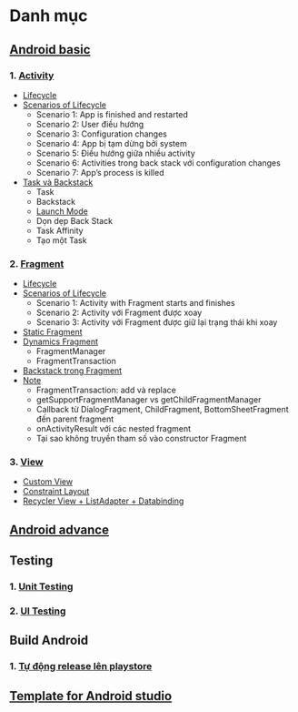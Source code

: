 # Danh mục

## [Android basic](./android-basic.md)
### 1. [Activity](./android-basic.md/#1-activity)
- [Lifecycle](./android-basic.md/#11-lifecycle)
- [Scenarios of Lifecycle](./android-basic.md/#12-Scenarios-of-Lifecycle)
    - Scenario 1: App is finished and restarted
    - Scenario 2: User điều hướng
    - Scenario 3: Configuration changes
    - Scenario 4: App bị tạm dừng bởi system
    - Scenario 5: Điều hướng giữa nhiều activity
    - Scenario 6: Activities trong back stack với configuration changes
    - Scenario 7: App’s process is killed
- [Task và Backstack](./android-basic.md/#13-Task-and-Backstack)
    - Task
    - Backstack
    - [Launch Mode](./android-basic.md/#Launch-Mode)
    - Dọn dẹp Back Stack
    - Task Affinity
    - Tạo một Task

### 2. [Fragment](./android-basic.md/#2-fragment)

- [Lifecycle](./android-basic.md/#21-lifecycle)
- [Scenarios of Lifecycle](./android-basic.md/#22-Scenarios-of-Lifecycle)
    - Scenario 1: Activity with Fragment starts and finishes
    - Scenario 2: Activity với Fragment được xoay
    - Scenario 3: Activity với Fragment được giữ lại trạng thái khi xoay
- [Static Fragment](./android-basic.md/#23-Static-Fragment)
- [Dynamics Fragment](./android-basic.md/#24-Dynamics-Fragment)
    - FragmentManager
    - FragmentTransaction
- [Backstack trong Fragment](./android-basic.md/#25-Backstack-trong-Fragment)
- [Note](./android-basic.md/#26-note)
    - FragmentTransaction: add và replace
    - getSupportFragmentManager vs getChildFragmentManager
    - Callback từ DialogFragment, ChildFragment, BottomSheetFragment đến parent fragment
    - onActivityResult với các nested fragment
    - Tại sao không truyền tham số vào constructor Fragment

### 3. [View](./view.md)

- [Custom View](./view.md/#1-custom-view)
- [Constraint Layout](./view.md/#2-Constraint-Layout)
- [Recycler View + ListAdapter + Databinding](./recycler-view.md)

## [Android advance](./android-advance.md)


## Testing
### 1. [Unit Testing](./testing/unit-testing.md)

### 2. [UI Testing](./testing/ui-testing.md)

## Build Android
### 1. [Tự động release lên playstore](./build/cd-android.md)

## [Template for Android studio](./template-android)
